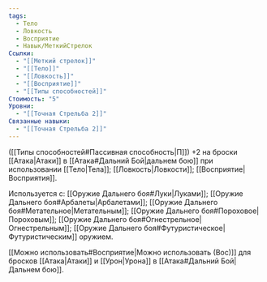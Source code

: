 ```yaml
---
tags:
  - Тело
  - Ловкость
  - Восприятие
  - Навык/МеткийСтрелок
Ссылки:
  - "[[Меткий стрелок]]"
  - "[[Тело]]"
  - "[[Ловкость]]"
  - "[[Восприятие]]"
  - "[[Типы способностей]]"
Стоимость: "5"
Уровни:
  - "[[Точная Стрельба 2]]"
Связанные навыки:
  - "[[Точная Стрельба 2]]"
---
```

([[Типы способностей#Пассивная способность|П]]) +2 на броски  [[Атака|Атаки]] в [[Атака#Дальний Бой|дальнем бою]] при использовании [[Тело|Тела]]; [[Ловкость|Ловкости]]; [[Восприятие|Восприятия]].

Используется с: [[Оружие Дальнего боя#Луки|Луками]]; [[Оружие Дальнего боя#Арбалеты|Арбалетами]]; [[Оружие Дальнего боя#Метательное|Метательным]]; [[Оружие Дальнего боя#Пороховое|Пороховым]]; [[Оружие Дальнего боя#Огнестрельное|Огнестрельным]]; [[Оружие Дальнего боя#Футуристическое|Футуристическим]] оружием.

[[Можно использовать#Восприятие|Можно использовать (Вос)]] для бросков [[Атака|Атаки]] и [[Урон|Урона]] в [[Атака#Дальний Бой|Дальнем бою]].
